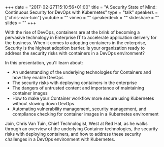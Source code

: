 +++
date = "2017-02-27T15:10:56+01:00"
title = "A Security State of Mind: Continuous Security for DevOps with Kubernetes"
type = "talk"
speakers = ["chris-van-tuin"]
youtube = ""
vimeo = ""
speakerdeck = ""
slideshare = ""
slides = ""
+++

With the rise of DevOps, containers are at the brink of becoming a pervasive technology in Enterprise IT to accelerate application delivery for the business. When it comes to adopting containers in the enterprise, Security is the highest adoption barrier. Is your organization ready to address the security risks with containers in a DevOps environment?

In this presentation, you'll learn about:

* An understanding of the underlying technologies for Containers and how they enable DevOps
* The security risks with deploying containers in the enterprise
* The dangers of untrusted content and importance of maintaining container images
* How to make your Container workflow more secure using Kubernetes without slowing down DevOps
* Automating vulnerability management, security management, and compliance checking for container images in a Kubernetes environment

Join, Chris Van Tuin, Chief Technologist, West at Red Hat, as he walks through an overview of the underlying Container technologies, the security risks with deploying containers, and how to address these security challenges in a DevOps environment with Kubernetes.

